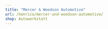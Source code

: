 ```yaml
---
title: "Mercer & Woodson Automotive"
url: /henrico/mercer-und-woodson-automotive/
shop: Autowerkstatt
---
```

